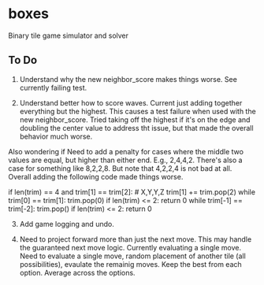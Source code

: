 # boxes
Binary tile game simulator and solver

## To Do

1. Understand why the new neighbor_score makes things worse.  See currently failing test.

2. Understand better how to score waves.  Current just adding together everything but
the highest.  This causes a test failure when used with the new neighbor_score.
Tried taking off the highest if it's on the edge and doubling the center value to
address tht issue, but that made the overall behavior much worse.

Also wondering if Need to add a penalty for cases where the middle two
values are equal, but higher than either end.  E.g., 2,4,4,2.  There's
also a case for something like 8,2,2,8.  But note that 4,2,2,4 is not
bad at all.  Overall adding the following code made things worse.

  if len(trim) == 4 and trim[1] == trim[2]: # X,Y,Y,Z
      trim[1] += trim.pop(2)
  while trim[0] == trim[1]:
      trim.pop(0)
      if len(trim) <= 2:
          return 0
  while trim[-1] == trim[-2]:
      trim.pop()
      if len(trim) <= 2:
          return 0

3. Add game logging and undo.

4. Need to project forward more than just the next move.  This may handle
the guaranteed next move logic.  Currently evaluating a single move.
Need to evaluate a single move, random placement of another tile (all
possibilities), evaulate the remainig moves.  Keep the best from each
option.  Average across the options.

